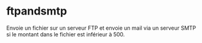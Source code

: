 # ftpandsmtp
Envoie un fichier sur un serveur FTP et envoie un mail via un serveur SMTP si le montant dans le fichier est inférieur à 500.
